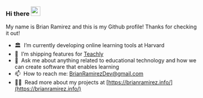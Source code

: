 ### Hi there <a href="https://www.gautamkrishnar.com/"><img src="https://media.giphy.com/media/hvRJCLFzcasrR4ia7z/giphy.gif" width="25px"></a>
My name is Brian Ramirez and this is my Github profile! Thanks for checking it out!

- 🏛 &nbsp;I’m currently developing online learning tools at Harvard 
- 🚀 &nbsp;I’m shipping features for [Teachly](https://teachly.me/)
- 💬 &nbsp;Ask me about anything related to educational technology and how we can create software that enables learning
- 📫 &nbsp;How to reach me: [BrianRamirezDev@gmail.com](mailto:BrianRamirezDev@gmail.com) 
- 👨‍💻 &nbsp;Read more about my projects at [https://brianramirez.info/](https://brianramirez.info/)
